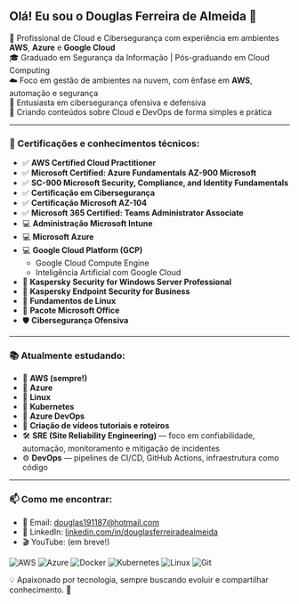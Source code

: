 ## Olá! Eu sou o Douglas Ferreira de Almeida 👋

🎯 Profissional de Cloud e Cibersegurança com experiência em ambientes **AWS**, **Azure** e **Google Cloud**  
🎓 Graduado em Segurança da Informação | Pós-graduando em Cloud Computing  
☁️ Foco em gestão de ambientes na nuvem, com ênfase em **AWS**, automação e segurança  
🔐 Entusiasta em cibersegurança ofensiva e defensiva  
🎥 Criando conteúdos sobre Cloud e DevOps de forma simples e prática  

---

### 🏅 Certificações e conhecimentos técnicos:
- ✅ **AWS Certified Cloud Practitioner**
- ✅ **Microsoft Certified: Azure Fundamentals AZ-900 Microsoft**
- ✅ **SC-900 Microsoft Security, Compliance, and Identity Fundamentals**
- ✅ **Certificação em Cibersegurança**
- ✅ **Certificação Microsoft AZ-104**
- ✅ **Microsoft 365 Certified: Teams Administrator Associate**
- 💻 **Administração Microsoft Intune**
- 💻 **Microsoft Azure**
- 💻 **Google Cloud Platform (GCP)**  
  - Google Cloud Compute Engine  
  - Inteligência Artificial com Google Cloud  
- 🔐 **Kaspersky Security for Windows Server Professional**  
- 🔐 **Kaspersky Endpoint Security for Business**
- 🐧 **Fundamentos de Linux**
- 📂 **Pacote Microsoft Office**
- 🛡️ **Cibersegurança Ofensiva**

---

### 📚 Atualmente estudando:
- 🧠 **AWS (sempre!)**
- 🧠 **Azure**
- 🧠 **Linux**
- 🧠 **Kubernetes**
- 🧠 **Azure DevOps**
- 🧠 **Criação de vídeos tutoriais e roteiros**
- 🛠 **SRE (Site Reliability Engineering)** — foco em confiabilidade, automação, monitoramento e mitigação de incidentes
- ⚙️ **DevOps** — pipelines de CI/CD, GitHub Actions, infraestrutura como código

---

### 📫 Como me encontrar:
- 📧 Email: douglas191187@hotmail.com  
- 💼 LinkedIn: [linkedin.com/in/douglasferreiradealmeida](https://www.linkedin.com/in/douglasferreiradealmeida)  
- 🎬 YouTube: (em breve!)

![AWS](https://img.shields.io/badge/AWS-232F3E?style=for-the-badge&logo=amazonaws&logoColor=white)
![Azure](https://img.shields.io/badge/Azure-0078D4?style=for-the-badge&logo=microsoft-azure&logoColor=white)
![Docker](https://img.shields.io/badge/Docker-2496ED?style=for-the-badge&logo=docker&logoColor=white)
![Kubernetes](https://img.shields.io/badge/Kubernetes-326CE5?style=for-the-badge&logo=kubernetes&logoColor=white)
![Linux](https://img.shields.io/badge/Linux-FCC624?style=for-the-badge&logo=linux&logoColor=black)
![Git](https://img.shields.io/badge/Git-F05032?style=for-the-badge&logo=git&logoColor=white)



💡 Apaixonado por tecnologia, sempre buscando evoluir e compartilhar conhecimento. 🚀
